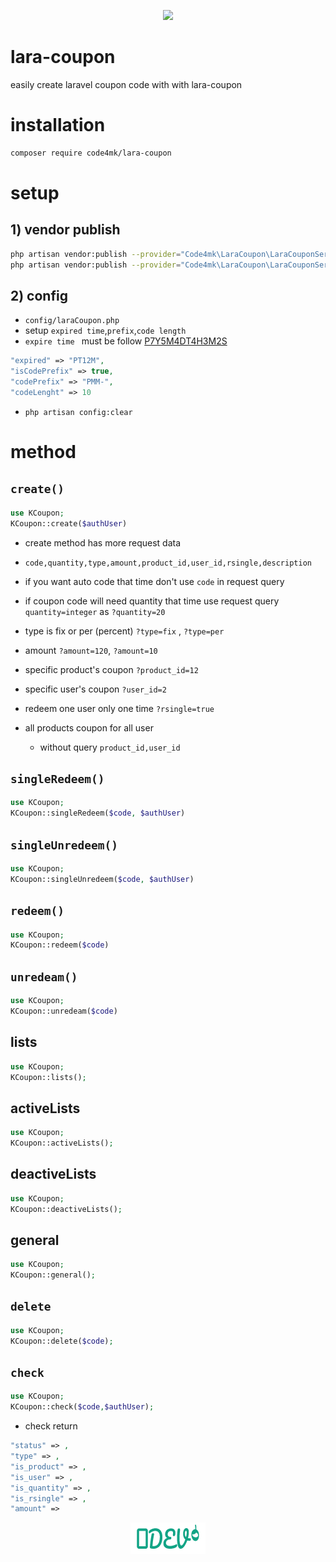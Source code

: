 <p align="center" ><img src="https://user-images.githubusercontent.com/17185462/57058050-40a38880-6ccf-11e9-974f-8324b01f8a72.png"></p>

# lara-coupon
easily create laravel coupon code with with lara-coupon

# installation

```bash
composer require code4mk/lara-coupon
```

# setup

## 1) vendor publish

```bash
php artisan vendor:publish --provider="Code4mk\LaraCoupon\LaraCouponServiceProvider" --tag=config
php artisan vendor:publish --provider="Code4mk\LaraCoupon\LaraCouponServiceProvider" --tag=migrations
```

## 2) config

* `config/laraCoupon.php`
* setup `expired time`,`prefix`,`code length`
* `expire time ` must be follow [P7Y5M4DT4H3M2S](https://www.php.net/manual/en/datetime.add.php)

```php
"expired" => "PT12M",
"isCodePrefix" => true,
"codePrefix" => "PMM-",
"codeLenght" => 10
```

* `php artisan config:clear`

# method

## `create()`

```php
use KCoupon;
KCoupon::create($authUser)
```

* create method has more request data
* `code,quantity,type,amount,product_id,user_id,rsingle,description`
* if you want auto code that time don't use `code` in request query

* if coupon code will need quantity that time use request query `quantity=integer` as `?quantity=20`
* type is fix or per (percent) `?type=fix` , `?type=per`
* amount `?amount=120`, `?amount=10`
* specific product's coupon `?product_id=12`
* specific user's coupon `?user_id=2`
* redeem one user only one time `?rsingle=true`
* all products coupon for all user
  * without query `product_id,user_id`

## `singleRedeem()`

```php
use KCoupon;
KCoupon::singleRedeem($code, $authUser)
```

## `singleUnredeem()`

```php
use KCoupon;
KCoupon::singleUnredeem($code, $authUser)
```

## `redeem()`

```php
use KCoupon;
KCoupon::redeem($code)
```

## `unredeam()`

```php
use KCoupon;
KCoupon::unredeam($code)
```

## lists

```php
use KCoupon;
KCoupon::lists();
```

## activeLists

```php
use KCoupon;
KCoupon::activeLists();
```

## deactiveLists

```php
use KCoupon;
KCoupon::deactiveLists();
```

## general

```php
use KCoupon;
KCoupon::general();
```

## `delete`

```php
use KCoupon;
KCoupon::delete($code);
```

## `check`

```php
use KCoupon;
KCoupon::check($code,$authUser);
```

* check return

```php
"status" => ,
"type" => ,
"is_product" => ,
"is_user" => ,
"is_quantity" => ,
"is_rsingle" => ,
"amount" =>
```

<a href="https://twitter.com/0devco" target="_blank" ><p align="center" ><img src="https://raw.githubusercontent.com/0devco/docs/master/.devco-images/logo-transparent.png"></p></a>
